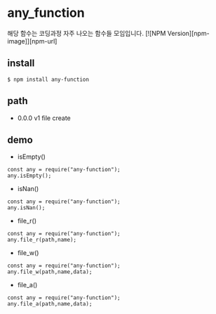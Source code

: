# any_function
해당 함수는 코딩과정 자주 나오는 함수들 모임입니다.
  [![NPM Version][npm-image]][npm-url]

## install
```
$ npm install any-function
```

## path
- 0.0.0 v1 file create

## demo
- isEmpty()

```
const any = require("any-function");
any.isEmpty();
```
- isNan()
```
const any = require("any-function");
any.isNan();
```
- file_r()
```
const any = require("any-function");
any.file_r(path,name);
```
- file_w()
```
const any = require("any-function");
any.file_w(path,name,data);
```
- file_a()
```
const any = require("any-function");
any.file_a(path,name,data);
```